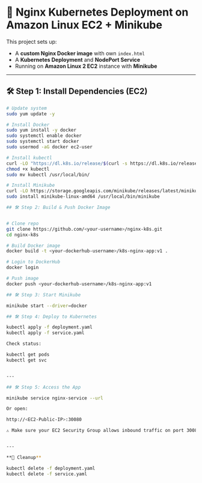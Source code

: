 # 🚀 Nginx Kubernetes Deployment on Amazon Linux EC2 + Minikube

This project sets up:
- A **custom Nginx Docker image** with own `index.html`
- A **Kubernetes Deployment** and **NodePort Service**
- Running on **Amazon Linux 2 EC2** instance with **Minikube**

---

## 🛠️ Step 1: Install Dependencies (EC2)
```bash
# Update system
sudo yum update -y

# Install Docker
sudo yum install -y docker
sudo systemctl enable docker
sudo systemctl start docker
sudo usermod -aG docker ec2-user

# Install kubectl
curl -LO "https://dl.k8s.io/release/$(curl -s https://dl.k8s.io/release/stable.txt)/bin/linux/amd64/kubectl"
chmod +x kubectl
sudo mv kubectl /usr/local/bin/

# Install Minikube
curl -LO https://storage.googleapis.com/minikube/releases/latest/minikube-linux-amd64
sudo install minikube-linux-amd64 /usr/local/bin/minikube

## 🛠️ Step 2: Build & Push Docker Image


# Clone repo
git clone https://github.com/<your-username>/nginx-k8s.git
cd nginx-k8s

# Build Docker image
docker build -t <your-dockerhub-username>/k8s-nginx-app:v1 .

# Login to DockerHub
docker login

# Push image
docker push <your-dockerhub-username>/k8s-nginx-app:v1

## 🛠️ Step 3: Start Minikube

minikube start --driver=docker

## 🛠️ Step 4: Deploy to Kubernetes

kubectl apply -f deployment.yaml
kubectl apply -f service.yaml

Check status:

kubectl get pods
kubectl get svc


---

## 🛠️ Step 5: Access the App

minikube service nginx-service --url

Or open:

http://<EC2-Public-IP>:30080

⚠️ Make sure your EC2 Security Group allows inbound traffic on port 30080.


---

**🧹 Cleanup**

kubectl delete -f deployment.yaml
kubectl delete -f service.yaml
